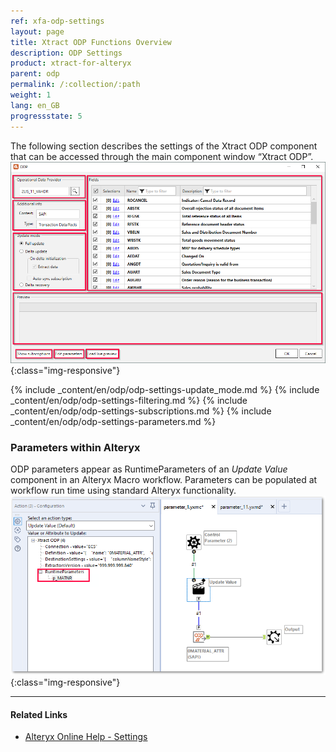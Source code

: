```yaml
---
ref: xfa-odp-settings
layout: page
title: Xtract ODP Functions Overview
description: ODP Settings
product: xtract-for-alteryx
parent: odp
permalink: /:collection/:path
weight: 1
lang: en_GB
progressstate: 5
---
```


The following section describes the settings of the Xtract ODP component that can be accessed through the main component window “Xtract ODP”.
![ODP Component](/img/content/xfa/xfa_odp_overview.png){:class="img-responsive"}

{% include _content/en/odp/odp-settings-update_mode.md %} 
{% include _content/en/odp/odp-settings-filtering.md %}
{% include _content/en/odp/odp-settings-subscriptions.md %}
{% include _content/en/odp/odp-settings-parameters.md %}

### Parameters within Alteryx
ODP parameters appear as RuntimeParameters of an *Update Value* component in an Alteryx Macro workflow. Parameters can be populated at workflow run time using standard Alteryx functionality.
![ODP alteryx parameter](/img/content/odp/set-odp-parameter-in-xfa.png){:class="img-responsive"}

****
#### Related Links
- [Alteryx Online Help - Settings](https://help.alteryx.com/current/designer/user-settings)

